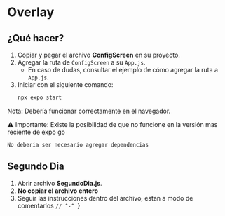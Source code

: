 # Overlay

## ¿Qué hacer?

1. Copiar y pegar el archivo **ConfigScreen** en su proyecto.
2. Agregar la ruta de `ConfigScreen` a su `App.js`.
   - En caso de dudas, consultar el ejemplo de cómo agregar la ruta a `App.js`.
3. Iniciar con el siguiente comando:
   ```bash
   npx expo start
Nota:
Debería funcionar correctamente en el navegador.

⚠️ Importante: Existe la posibilidad de que no funcione en la versión mas reciente de expo go

`No deberia ser necesario agregar dependencias`

## **Segundo Dia**
1. Abrir archivo **SegundoDia.js**.
2. **No copiar el archivo entero**
3. Seguir las instrucciones dentro del archivo, estan a modo de comentarios `// ^-^ `}
